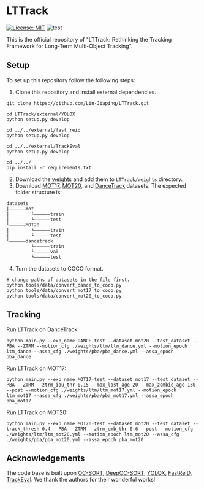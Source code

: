 # LTTrack

[![License: MIT](https://img.shields.io/badge/License-MIT-yellow.svg)](https://opensource.org/licenses/MIT) ![test](https://img.shields.io/static/v1?label=By&message=Pytorch&color=red)

This is the official repository of "LTTrack: Rethinking the Tracking Framework for Long-Term Multi-Object Tracking".


## Setup
To set up this repository follow the following steps:
1. Clone this repository and install external dependencies.
```
git clone https://github.com/Lin-Jiaping/LTTrack.git

cd LTTrack/external/YOLOX
python setup.py develop

cd ../../external/fast_reid
python setup.py develop

cd ../../external/TrackEval
python setup.py develop

cd ../../
pip install -r requirements.txt

```

2. Download the [weights](https://drive.google.com/drive/folders/1Rw2V5oM-YSVZw9OJzzQj5unpoa8FP8HN?usp=sharing) and add them to `LTTrack/weights` directory.
3. Download [MOT17](https://motchallenge.net/data/MOT17/), [MOT20](https://motchallenge.net/data/MOT20/), and [DanceTrack](https://github.com/DanceTrack/DanceTrack) datasets. The expected folder structure is:
 ```
 datasets
 |——————mot
 |        └——————train
 |        └——————test
 └——————MOT20
 |        └——————train
 |        └——————test
 └——————dancetrack        
          └——————train
          └——————val
          └——————test
 ```
4. Turn the datasets to COCO format.
```
# change paths of datasets in the file first.
python tools/data/convert_dance_to_coco.py
python tools/data/convert_mot17_to_coco.py
python tools/data/convert_mot20_to_coco.py
```

## Tracking
Run LTTrack on DanceTrack:
```
python main.py --exp_name DANCE-test --dataset mot20 --test_dataset --PBA --ZTRM --motion_cfg ./weights/ltm/ltm_dance.yml --motion_epoch ltm_dance --assa_cfg ./weights/pba/pba_dance.yml --assa_epoch pba_dance
```

Run LTTrack on MOT17:
```
python main.py --exp_name MOT17-test --dataset mot17 --test_dataset --PBA --ZTRM --ztrm_iou_thr 0.15 --max_lost_age 20 --max_zombie_age 130 --post --motion_cfg ./weights/ltm/ltm_mot17.yml --motion_epoch ltm_mot17 --assa_cfg ./weights/pba/pba_mot17.yml --assa_epoch pba_mot17
```

Run LTTrack on MOT20:
```
python main.py --exp_name MOT20-test --dataset mot20 --test_dataset --track_thresh 0.4 --PBA --ZTRM --ztrm_emb_thr 0.6 --post --motion_cfg ./weights/ltm/ltm_mot20.yml --motion_epoch ltm_mot20 --assa_cfg ./weights/pba/pba_mot20.yml --assa_epoch pba_mot20
```

## Acknowledgements
The code base is built upon [OC-SORT](https://github.com/noahcao/OC_SORT), [DeepOC-SORT](https://github.com/GerardMaggiolino/Deep-OC-SORT), [YOLOX](https://github.com/Megvii-BaseDetection/YOLOX), [FastReID](https://github.com/JDAI-CV/fast-reid), [TrackEval](https://github.com/JonathonLuiten/TrackEval). We thank the authors for their wonderful works!